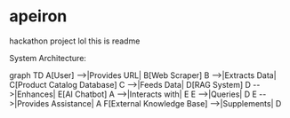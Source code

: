 # apeiron
hackathon project
lol
this is readme

System Architecture:

graph TD
    A[User] -->|Provides URL| B[Web Scraper]
    B -->|Extracts Data| C[Product Catalog Database]
    C -->|Feeds Data| D[RAG System]
    D -->|Enhances| E[AI Chatbot]
    A -->|Interacts with| E
    E -->|Queries| D
    E -->|Provides Assistance| A
    F[External Knowledge Base] -->|Supplements| D